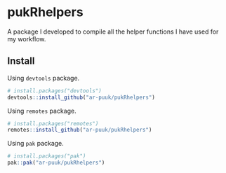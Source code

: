 # pukRhelpers

A package I developed to compile all the helper functions I have used for my workflow.

## Install
Using `devtools` package.
```r
# install.packages("devtools")
devtools::install_github("ar-puuk/pukRhelpers")
```

Using `remotes` package.
```r
# install.packages("remotes")
remotes::install_github("ar-puuk/pukRhelpers")
```
Using `pak` package.
```r
# install.packages("pak")
pak::pak("ar-puuk/pukRhelpers")
```
